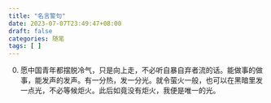 ```yaml
---
title: "名言警句"
date: 2023-07-07T23:49:47+08:00
draft: false
categories: 随笔
tags: [ ]
---
```


0. 愿中国青年都摆脱冷气，只是向上走，<!--more-->不必听自暴自弃者流的话。能做事的做事，能发声的发声。有一分热，发一分光。就令萤火一般，也可以在黑暗里发一点光，不必等候炬火。此后如竟没有炬火，我便是唯一的光。